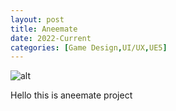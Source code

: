 ```yaml
---
layout: post
title: Aneemate
date: 2022-Current
categories: [Game Design,UI/UX,UE5]
---
```


![alt](https://github.com/Bibool/portfolio.github.io/blob/main/assets/ani_banner.png?raw=true)

Hello this is aneemate project
